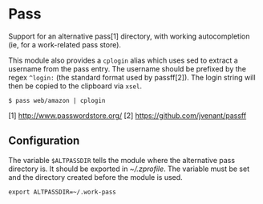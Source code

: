 Pass
====

Support for an alternative pass[1] directory, with working autocompletion (ie,
for a work-related pass store).

This module also provides a `cplogin` alias which uses sed to extract a
username from the pass entry. The username should be prefixed by the regex
`^login:` (the standard format used by passff[2]). The login string will then
be copied to the clipboard via `xsel`.

    $ pass web/amazon | cplogin

[1] http://www.passwordstore.org/
[2] https://github.com/jvenant/passff

## Configuration

The variable `$ALTPASSDIR` tells the module where the alternative pass directory is. It
should be exported in *~/.zprofile*. The variable must be set and the directory
created before the module is used.

    export ALTPASSDIR=~/.work-pass
